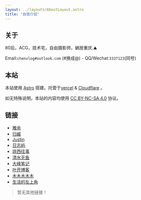 ```yaml
---
layout: ../layouts/AboutLayout.astro
title: "自我介绍"
---
```


## 关于

80后，ACG，技术宅，自由摄影师，蜗居重庆.⛰️

Email:`chenvlog#outlook.com` (#换成@) - QQ/Wechat:`3337123`(同号)


## 本站

本站使用 [Astro](https://astro.build/) 搭建。托管于[vercel](https://vercel.com/) & [Cloudflare](https://www.cloudflare.com/) 。

如无特殊说明，本站的内容均使用 [CC BY-NC-SA 4.0](https://creativecommons.org/licenses/by/4.0/deed.zh) 协议。

## 链接

- [雅余](https://yayu.net/)
- [归臧](https://nuoea.com/)
- [Justin](https://zblogs.top/)
- [日志屿](https://www.logyu.cc/)
- [琼西往事](https://fushaolei.fun/)
- [清水无鱼](https://bosir.cn/)
- [大峰笔记](https://illl.xyz/)
- [叶开博客](https://qq.md/)
- [木木木木木](https://immmmm.com/)
- [生活的左上角](https://bwskyer.com)

> 暂无其他链接！

